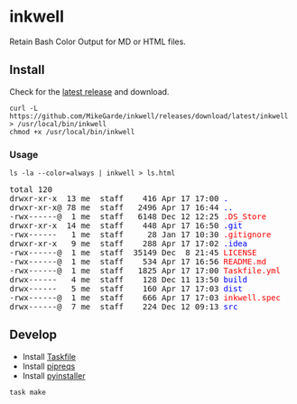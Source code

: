 # inkwell
Retain Bash Color Output for MD or HTML files.

## Install

Check for the [latest release](https://github.com/MikeGarde/inkwell/releases) and download.

```shell
curl -L https://github.com/MikeGarde/inkwell/releases/download/latest/inkwell > /usr/local/bin/inkwell
chmod +x /usr/local/bin/inkwell
```

### Usage

```shell
ls -la --color=always | inkwell > ls.html
```

<pre>
total 120
drwxr-xr-x  13 me  staff    416 Apr 17 17:00 <span style="color:blue">.</span>
drwxr-xr-x@ 78 me  staff   2496 Apr 17 16:44 <span style="color:blue">..</span>
-rwx------@  1 me  staff   6148 Dec 12 12:25 <span style="color:red">.DS_Store</span>
drwxr-xr-x  14 me  staff    448 Apr 17 16:50 <span style="color:blue">.git</span>
-rwx------   1 me  staff     28 Jan 17 10:30 <span style="color:red">.gitignore</span>
drwxr-xr-x   9 me  staff    288 Apr 17 17:02 <span style="color:blue">.idea</span>
-rwx------@  1 me  staff  35149 Dec  8 21:45 <span style="color:red">LICENSE</span>
-rwx------@  1 me  staff    534 Apr 17 16:56 <span style="color:red">README.md</span>
-rwx------@  1 me  staff   1825 Apr 17 17:00 <span style="color:red">Taskfile.yml</span>
drwx------   4 me  staff    128 Dec 11 13:50 <span style="color:blue">build</span>
drwx------   5 me  staff    160 Apr 17 17:03 <span style="color:blue">dist</span>
-rwx------@  1 me  staff    666 Apr 17 17:03 <span style="color:red">inkwell.spec</span>
drwx------@  7 me  staff    224 Dec 12 09:13 <span style="color:blue">src</span>
</pre>

## Develop

 - Install [Taskfile](https://taskfile.dev/installation/)
 - Install [pipreqs](https://pypi.org/project/pipreqs/)
 - Install [pyinstaller](https://pyinstaller.org/en/stable/)

```shell
task make
```

